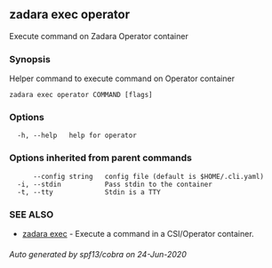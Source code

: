 ## zadara exec operator

Execute command on Zadara Operator container

### Synopsis

Helper command to execute command on Operator container

```
zadara exec operator COMMAND [flags]
```

### Options

```
  -h, --help   help for operator
```

### Options inherited from parent commands

```
      --config string   config file (default is $HOME/.cli.yaml)
  -i, --stdin           Pass stdin to the container
  -t, --tty             Stdin is a TTY
```

### SEE ALSO

* [zadara exec](zadara_exec.md)	 - Execute a command in a CSI/Operator container.

###### Auto generated by spf13/cobra on 24-Jun-2020
